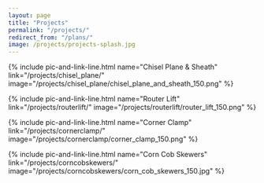 ```yaml
---
layout: page
title: "Projects"
permalink: "/projects/"
redirect_from: "/plans/"
image: /projects/projects-splash.jpg
---
```

{% include pic-and-link-line.html
  name="Chisel Plane & Sheath"
  link="/projects/chisel_plane/"
  image="/projects/chisel_plane/chisel_plane_and_sheath_150.png" %}

{% include pic-and-link-line.html
  name="Router Lift"
  link="/projects/routerlift/"
  image="/projects/routerlift/router_lift_150.png" %}

{% include pic-and-link-line.html
  name="Corner Clamp"
  link="/projects/cornerclamp/"
  image="/projects/cornerclamp/corner_clamp_150.png" %}

{% include pic-and-link-line.html
  name="Corn Cob Skewers"
  link="/projects/corncobskewers/"
  image="/projects/corncobskewers/corn_cob_skewers_150.jpg" %}

